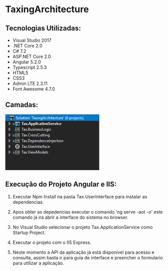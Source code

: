 # TaxingArchitecture

## Tecnologias Utilizadas:

* Visual Studio 2017
* .NET Core 2.0
* C# 7.2
* ASP.NET Core 2.0
* Angular 5.2.0
* Typescript 2.5.3
* HTML5
* CSS3
* Admin LTE 2.3.11
* Font Awesome 4.7.0

## Camadas:

![Screenshot](Screenshots/1.png)

## Execução do Projeto Angular e IIS:

1. Executar Npm Install na pasta Tax.UserInterface para instalar as dependencias.

2. Apos obter as depedencias executar o comando 'ng serve -aot -o' este comando já ira abrir a interface do sistema no browser.

3. No Visual Studio selecionar o projeto Tax.ApplicationService como Startup Project.

4. Executar o projeto com o IIS Express.

5. Neste momento a API da aplicação já está disponivel para acesso e consulta, assim basta ir para guia de interface e preencher o formulario para utilizar a aplicação.

